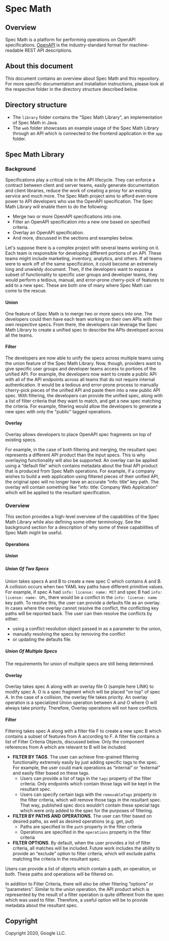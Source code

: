 # Spec Math
## Overview
Spec Math is a platform for performing operations on OpenAPI specifications. [OpenAPI](https://github.com/OAI/OpenAPI-Specification) is the industry-standard
format for machine-readable REST API descriptions.

## About this document
This document contains an overview about Spec Math and this repository. For more specific documentation 
and installation instructions, please look at the respective folder in the directory structure
described below.

## Directory structure
- The `library` folder contains the "Spec Math Library", an implementation of Spec Math in Java. 
- The `web` folder showcases an
example usage of the Spec Math Library through an API which is connected to the frontend application in the
`app` folder.

## Spec Math Library

### Background

Specifications play a critical role in the API lifecycle. They can enforce a contract between client
and server teams, easily generate documentation and client libraries, reduce the work of
creating a proxy for an existing service and much more. The
Spec Math project aims to afford even more power to API developers who use the OpenAPI
specification. The Spec Math Library will enable them to do the following:

- Merge two or more OpenAPI specifications into one.
- Filter an OpenAPI specification into a new one based on specified criteria.
- Overlay an OpenAPI specification.
- And more, discussed in the sections and examples below.

Let's suppose there is a complex project with several teams working on it. 
Each team is responsible for developing different
portions of an API. These teams might include marketing, inventory, analytics, and others. If all
teams were to work off of the same specification, it could become an extremely long and
unwieldy document. Then, if the developers want to expose a subset of functionality to specific
user groups and developer teams, they would perform a tedious, manual, and error-prone
cherry-pick of features to add to a new spec. These are both one of many where Spec Math can
come to the rescue.

#### Union
One feature of Spec Math is to merge two or more specs into one. The developers could
then have each team working on their own APIs with their own respective specs. From there, the
developers can leverage the Spec Math Library to create a unified spec to describe the APIs
developed across all the teams.

#### Filter
The developers are now able to unify the specs across multiple teams using the union feature
of the Spec Math Library. Now, though, providers want to give specific user groups and
developer teams access to portions of the unified API. For example, the developers now want to
create a public API with all of the API endpoints across all teams that do not require
internal authentication. It would be a tedious and error-prone process to manually cherry-pick pieces of
the unified API and paste them into a new public API spec.
With filtering, the developers can provide the unified spec, along with a list of filter criteria that
they want to match, and get a new spec matching the criteria. For example, filtering would allow the developers
to generate a new spec with only the "public" tagged operations.

#### Overlay
Overlay allows developers to place OpenAPI spec fragments on top of existing specs.

For example, in the case of both filtering and merging, the resultant spec represents a different API product
than the input specs. This is why overlaying functionality will also be supported. An overlay can
be applied using a “default file” which contains metadata about the final API product that is
produced from Spec Math operations. For example, if a company wishes to build a web
application using filtered pieces of their unified API, the original spec will no longer have an
accurate “info: title” key path. The overlay will contain something like "info: title: Company Web
Application” which will be applied to the resultant specification.

### Overview

This section provides a high-level overview of the capabilities of the Spec Math Library while
also defining some other terminology. See the background section for a description of why
some of these capabilities of Spec Math might be useful.

#### Operations
##### Union

##### Union Of Two Specs
Union takes specs A and B to create a new spec C which contains A and B.
A collision occurs when two YAML key paths have different primitive values. For example, if
spec A had `info: license: name: MIT` and spec B had `info: license: name: GPL`, there would be
a conflict in the `info: license: name` key path. To resolve this, the user can provide a defaults
file as an overlay. In cases where the overlay cannot resolve the conflict, the conflicting key
paths will be reported back. The user can then resolve the conflicts by either:

- using a conflict resolution object passed in as a parameter to the union,
- manually resolving the specs by removing the conflict
- or updating the defaults file.

##### Union Of Multiple Specs
The requirements for union of multiple specs are still being determined. 

#### Overlay
Overlay takes spec A along with an overlay file O (sample here LINK) to modify spec A. O is a spec fragment
which will be placed "on top" of spec A. 
In the case of a collision, the overlay file takes priority. 
An overlay operation is a specialized Union operation between A and O where O will always take priority.
Therefore, Overlay operations will not have conflicts. 

#### Filter
Filtering takes spec A along with a filter file F to create a new spec B which contains a subset
of features from A according to F. A filter file contains a list of Filter Criteria Objects, discussed below.
Only the component references from A which are relevant to B will be included.

- **FILTER BY TAGS**. The user can achieve fine-grained filtering functionality extremely
easily by just adding specific tags to the spec. For example, the user could mark
operations as “internal” or “external” and easily filter based on these tags.
  - Users can provide a list of tags in the `tags` property of the filter criteria.
   Only endpoints
   which contain those tags will be
kept in the resultant spec. 
  - Users can specify certain tags with the `removableTags` property
in the filter criteria, which will remove those tags in the resultant
spec. That way, published spec docs wouldn’t contain
these special tags which were only added to the spec for the purposes of
filtering. 
- **FILTER BY PATHS AND OPERATIONS**. The user can filter based on desired paths,
 as well as desired operations (e.g. get, put)
  - Paths are specified in the `path` property in the filter criteria
  - Operations are specified in the `operations` property in the filter criteria
- **FILTER OPTIONS**. By default, when the user provides a list of filter criteria, all matches
will be included. Future work includes the ability to provide an “exclude” option to filter criteria, which will exclude
paths matching the criteria in the resultant spec.

Users can provide a list of objects which contain a path, an operation, or both.
These paths and operations will be filtered on.

In addition to Filter Criteria, there will also be other filtering “options” or “parameters”. Similar
to the union operation, the API product which is represented by the result of a filter operation is
quite different from the spec which was used to filter. Therefore, a useful option will be to
provide metadata about the resultant spec.

## Copyright

Copyright 2020, Google LLC.

